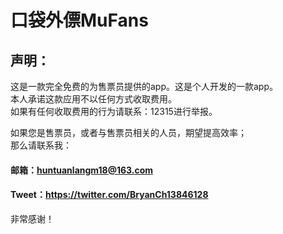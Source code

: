  # 口袋外僄MuFans

 ## 声明：
  这是一款完全免费的为售票员提供的app。这是个人开发的一款app。  
  本人承诺这款应用不以任何方式收取费用。  
  如果有任何收取费用的行为请联系：12315进行举报。  
    
  如果您是售票员，或者与售票员相关的人员，期望提高效率；  
  那么请联系我：  
  #### 邮箱：huntuanlangm18@163.com  
  #### Tweet：https://twitter.com/BryanCh13846128  

  非常感谢！  

